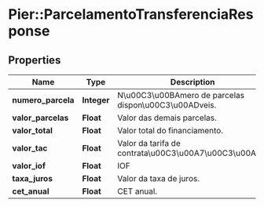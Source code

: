 # Pier::ParcelamentoTransferenciaResponse

## Properties
Name | Type | Description | Notes
------------ | ------------- | ------------- | -------------
**numero_parcela** | **Integer** | N\u00C3\u00BAmero de parcelas dispon\u00C3\u00ADveis. | [optional] 
**valor_parcelas** | **Float** | Valor das demais parcelas. | [optional] 
**valor_total** | **Float** | Valor total do financiamento. | [optional] 
**valor_tac** | **Float** | Valor da tarifa de contrata\u00C3\u00A7\u00C3\u00A3o. | [optional] 
**valor_iof** | **Float** | IOF | [optional] 
**taxa_juros** | **Float** | Valor da taxa de juros. | [optional] 
**cet_anual** | **Float** | CET anual. | [optional] 


